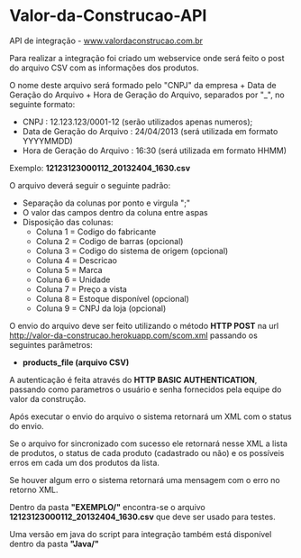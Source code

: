 Valor-da-Construcao-API
=======================

API de integração - www.valordaconstrucao.com.br

Para realizar a integração foi criado um webservice onde será feito o post do arquivo CSV com as informações dos produtos.

O nome deste arquivo será formado pelo "CNPJ" da empresa + Data de Geração do Arquivo + Hora de Geração do Arquivo, separados por "_", no seguinte formato:

  - CNPJ : 12.123.123/0001-12 (serão utilizados apenas numeros); 
  - Data de Geração do Arquivo : 24/04/2013 (será utilizada em formato YYYYMMDD)
  - Hora de Geração do Arquivo : 16:30 (será utilizada em formato HHMM)

Exemplo: <b>12123123000112_20132404_1630.csv</b>

O arquivo deverá seguir o seguinte padrão:

- Separação da colunas por ponto e virgula ";"
- O valor das campos dentro da coluna entre aspas
- Disposição das colunas:
  - Coluna 1 = Codigo do fabricante
  - Coluna 2 = Codigo de barras (opcional)
  - Coluna 3 = Codigo do sistema de origem (opcional)
  - Coluna 4 = Descricao
  - Coluna 5 = Marca
  - Coluna 6 = Unidade
  - Coluna 7 = Preço a vista
  - Coluna 8 = Estoque disponível (opcional)
  - Coluna 9 = CNPJ da loja (opcional)

O envio do arquivo deve ser feito utilizando o método <b>HTTP POST</b> na url http://valor-da-construcao.herokuapp.com/scom.xml passando os seguintes parâmetros:

- <b>products_file (arquivo CSV)</b>

A autenticação é feita através do <b>HTTP BASIC AUTHENTICATION</b>, passando como parametros o usuário e senha fornecidos pela equipe do valor da construção.

Após executar o envio do arquivo o sistema retornará um XML com o status do envio. 

Se o arquivo for sincronizado com sucesso ele retornará nesse XML a lista de produtos, o status de cada produto (cadastrado ou não) e os possíveis erros em cada um dos produtos da lista.

Se houver algum erro o sistema retornará uma mensagem com o erro no retorno XML.

Dentro da pasta <b>"EXEMPLO/"</b> encontra-se o arquivo <b>12123123000112_20132404_1630.csv</b> que deve ser usado para testes.

Uma versão em java do script para integração também está disponível dentro da pasta <b>"Java/"</b>
